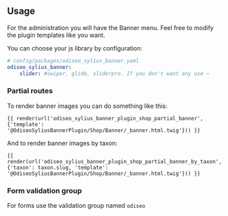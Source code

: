 ## Usage

For the administration you will have the Banner menu.
Feel free to modify the plugin templates like you want.

You can choose your js library by configuration:

```yml
# config/packages/odiseo_sylius_banner.yaml
odiseo_sylius_banner:
    slider: #swiper, glide, sliderpro. If you don't want any use ~
```

### Partial routes

To render banner images you can do something like this:

```twig
{{ render(url('odiseo_sylius_banner_plugin_shop_partial_banner', {'template': '@OdiseoSyliusBannerPlugin/Shop/Banner/_banner.html.twig'})) }}
``` 
   
And to render banner images by taxon:

```twig
{{ render(url('odiseo_sylius_banner_plugin_shop_partial_banner_by_taxon', {'taxon': taxon.slug, 'template': '@OdiseoSyliusBannerPlugin/Shop/Banner/_banner.html.twig'})) }}
```

### Form validation group

For forms use the validation group named `odiseo`
